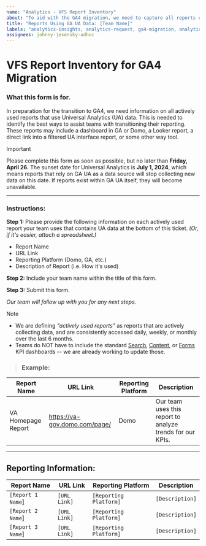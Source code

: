 ```yaml
---
name: "Analytics - VFS Report Inventory" 
about: "To aid with the GA4 migration, we need to capture all reports using GA UA data" 
title: "Reports Using GA UA Data: [Team Name]"
labels: "analytics-insights, analytics-request, ga4-migration, analytics-insights-form"
assignees: johnny-jesensky-adhoc
---
```

# VFS Report Inventory for GA4 Migration

### What this form is for.
In preparation for the transition to GA4, we need information on all actively used reports that use Universal Analytics (UA) data. This is needed to identify the best ways to assist teams with transitioning their reporting. These reports may include a dashboard in GA or Domo, a Looker report, a direct link into a filtered UA interface report, or some other way tool.

> [!IMPORTANT]
> Please complete this form as soon as possible, but no later than **Friday, April 26.** The sunset date for Universal Analytics is **July 1, 2024**, which means reports that rely on GA UA as a data source will stop collecting new data on this date. If reports exist within GA UA itself, they will become unavailable.

---

### Instructions:
**Step 1:** Please provide the following information on each actively used report your team uses that contains UA data at the bottom of this ticket. _(Or, if it's easier, attach a spreadsheet.)_
- Report Name
- URL Link
- Reporting Platform (Domo, GA, etc.)
- Description of Report (i.e. How it's used)
  
**Step 2:** Include your team name within the title of this form.

**Step 3:** Submit this form.

_Our team will follow up with you for any next steps._

> [!NOTE]
> - We are defining _"actively used reports"_ as reports that are actively collecting data, and are consistently accessed daily, weekly, or monthly over the last 6 months.
> - Teams do NOT have to include the standard [Search](https://va-gov.domo.com/page/1964748112), [Content](https://va-gov.domo.com/page/426422632), or [Forms](https://va-gov.domo.com/page/447193050) KPI dashboards --  we are already working to update those.

> ### Example:
| Report Name | URL Link | Reporting Platform  | Description |
| ----------- | ----------- | ----------- | ----------- |
|VA Homepage Report|https://va-gov.domo.com/page/|Domo| Our team uses this report to analyze trends for our KPIs.|
---

## Reporting Information:
| Report Name | URL Link | Reporting Platform  | Description |
| ----------- | ----------- | ----------- | ----------- |
|`[Report 1 Name`] |`[URL Link]`| `[Reporting Platform]`| `[Description]`|
|`[Report 2 Name`] |`[URL Link]`| `[Reporting Platform]`| `[Description]`|
|`[Report 3 Name`] |`[URL Link]`| `[Reporting Platform]`| `[Description]`|





